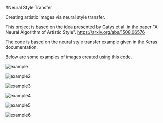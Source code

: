 #Neural Style Transfer

Creating artistic images via neural style transfer.


This project is based on the idea presented by Gatys et al. in the paper "A Neural Algorithm of Artistic Style". https://arxiv.org/abs/1508.06576

The code is based on the neural style transfer example given in the Keras documentation.

Below are some examples of images created using this code.

![example](example.png)

![example2](created_image_at_iteration_70.png)

![example3](created_image_at_iteration_6.png)

![example4](created_image_at_iteration_50.png)

![example5](created_image_at_iteration_40.png)

![example6](created_image_at_iteration_200.png)
